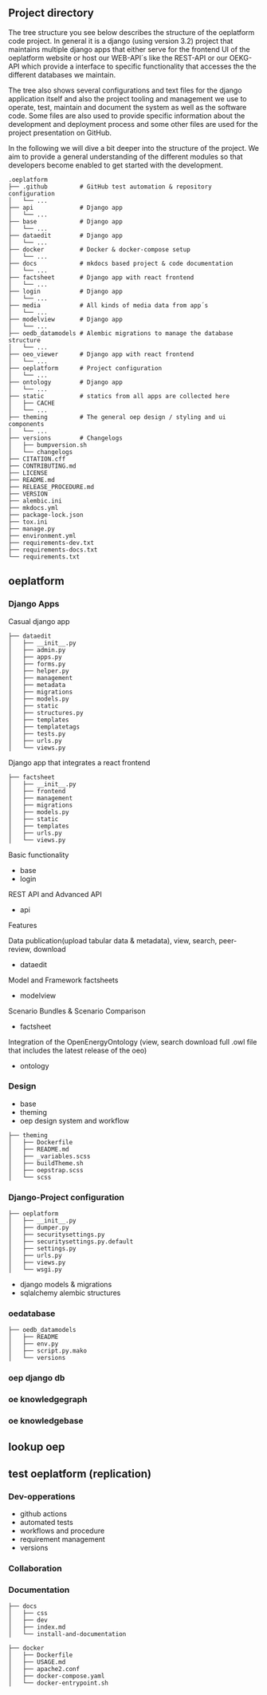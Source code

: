 <!--
SPDX-FileCopyrightText: 2025 jh-RLI <jonas.huber@rl-institut.de>

SPDX-License-Identifier: CC0-1.0
-->

## Project directory

The tree structure you see below describes the structure of the oeplatform code project. In general it is a django (using version 3.2) project that maintains multiple django apps that either serve for the frontend UI of the oeplatform website or host our WEB-API´s like the REST-API or our OEKG-API which provide a interface to specific functionality that accesses the the different databases we maintain.

The tree also shows several configurations and text files for the django application itself and also the project tooling and management we use to operate, test, maintain and document the system as well as the software code. Some files are also used to provide specific information about the development and deployment process and some other files are used for the project presentation on GitHub.

In the following we will dive a bit deeper into the structure of the project. We aim to provide a general understanding of the different modules so that developers become enabled to get started with the development.

```plaintext
.oeplatform
├── .github         # GitHub test automation & repository configuration
│   └── ...
├── api             # Django app
│   └── ...
├── base            # Django app
│   └── ...
├── dataedit        # Django app
│   └── ...
├── docker          # Docker & docker-compose setup
│   └── ...
├── docs            # mkdocs based project & code documentation
│   └── ...
├── factsheet       # Django app with react frontend
│   └── ...
├── login           # Django app
│   └── ...
├── media           # All kinds of media data from app´s
│   └── ...
├── modelview       # Django app
│   └── ...
├── oedb_datamodels # Alembic migrations to manage the database structure
│   └── ...
├── oeo_viewer      # Django app with react frontend
│   └── ...
├── oeplatform      # Project configuration
│   └── ...
├── ontology        # Django app
│   └── ...
├── static          # statics from all apps are collected here
│   ├── CACHE
│   └── ...
├── theming         # The general oep design / styling and ui components
│   └── ...
├── versions        # Changelogs
│   ├── bumpversion.sh
│   └── changelogs
├── CITATION.cff
├── CONTRIBUTING.md
├── LICENSE
├── README.md
├── RELEASE_PROCEDURE.md
├── VERSION
├── alembic.ini
├── mkdocs.yml
├── package-lock.json
├── tox.ini
├── manage.py
├── environment.yml
├── requirements-dev.txt
├── requirements-docs.txt
└── requirements.txt
```

## oeplatform

### Django Apps

Casual django app

```plaintext
├── dataedit
│   ├── __init__.py
│   ├── admin.py
│   ├── apps.py
│   ├── forms.py
│   ├── helper.py
│   ├── management
│   ├── metadata
│   ├── migrations
│   ├── models.py
│   ├── static
│   ├── structures.py
│   ├── templates
│   ├── templatetags
│   ├── tests.py
│   ├── urls.py
│   └── views.py
```

Django app that integrates a react frontend

```plaintext
├── factsheet
│   ├── __init__.py
│   ├── frontend
│   ├── management
│   ├── migrations
│   ├── models.py
│   ├── static
│   ├── templates
│   ├── urls.py
│   └── views.py
```

Basic functionality

- base
- login

REST API and Advanced API

- api

Features

Data publication(upload tabular data & metadata), view, search, peer-review, download

- dataedit

Model and Framework factsheets

- modelview

Scenario Bundles & Scenario Comparison

- factsheet

Integration of the OpenEnergyOntology (view, search download full .owl file that includes the latest release of the oeo)

- ontology

### Design

- base
- theming
- oep design system and workflow

```plaintext
├── theming
│   ├── Dockerfile
│   ├── README.md
│   ├── _variables.scss
│   ├── buildTheme.sh
│   ├── oepstrap.scss
│   └── scss
```

### Django-Project configuration

```plaintext
├── oeplatform
│   ├── __init__.py
│   ├── dumper.py
│   ├── securitysettings.py
│   ├── securitysettings.py.default
│   ├── settings.py
│   ├── urls.py
│   ├── views.py
│   └── wsgi.py
```

- django models & migrations
- sqlalchemy alembic structures

### oedatabase

```plaintext
├── oedb_datamodels
│   ├── README
│   ├── env.py
│   ├── script.py.mako
│   └── versions
```

### oep django db

### oe knowledgegraph

### oe knowledgebase

## lookup oep

## test oeplatform (replication)

### Dev-opperations

- github actions
- automated tests
- workflows and procedure
- requirement management
- versions

### Collaboration

### Documentation

```plaintext
├── docs
│   ├── css
│   ├── dev
│   ├── index.md
│   └── install-and-documentation
```

```plaintext
├── docker
│   ├── Dockerfile
│   ├── USAGE.md
│   ├── apache2.conf
│   ├── docker-compose.yaml
│   └── docker-entrypoint.sh
```
